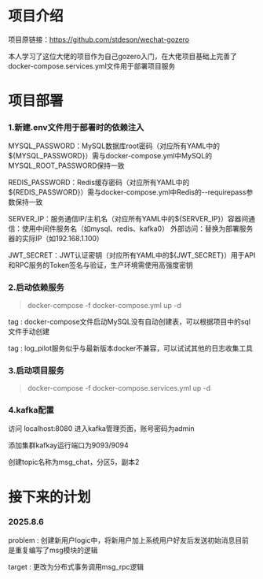 # 项目介绍

项目原链接：https://github.com/stdeson/wechat-gozero

本人学习了这位大佬的项目作为自己gozero入门，在大佬项目基础上完善了docker-compose.services.yml文件用于部署项目服务

# 项目部署

### 1.新建.env文件用于部署时的依赖注入

MYSQL_PASSWORD：MySQL数据库root密码（对应所有YAML中的${MYSQL_PASSWORD}）需与docker-compose.yml中MySQL的MYSQL_ROOT_PASSWORD保持一致

REDIS_PASSWORD：Redis缓存密码（对应所有YAML中的${REDIS_PASSWORD}）需与docker-compose.yml中Redis的--requirepass参数保持一致

SERVER_IP：服务通信IP/主机名（对应所有YAML中的${SERVER_IP}）容器间通信：使用中间件服务名（如mysql、redis、kafka0） 外部访问：替换为部署服务器的实际IP（如192.168.1.100）

JWT_SECRET：JWT认证密钥（对应所有YAML中的${JWT_SECRET}）用于API和RPC服务的Token签名与验证，生产环境需使用高强度密钥

### 2.启动依赖服务

> docker-compose -f docker-compose.yml up -d

tag : docker-compose文件启动MySQL没有自动创建表，可以根据项目中的sql文件手动创建

tag : log_pilot服务似乎与最新版本docker不兼容，可以试试其他的日志收集工具

### 3.启动项目服务

> docker-compose -f docker-compose.services.yml up -d

### 4.kafka配置

访问 localhost:8080 进入kafka管理页面，账号密码为admin

添加集群kafkay运行端口为9093/9094

创建topic名称为msg_chat，分区5，副本2

# 接下来的计划

### 2025.8.6

problem : 创建新用户logic中，将新用户加上系统用户好友后发送初始消息目前是重复编写了msg模块的逻辑

target : 更改为分布式事务调用msg_rpc逻辑
